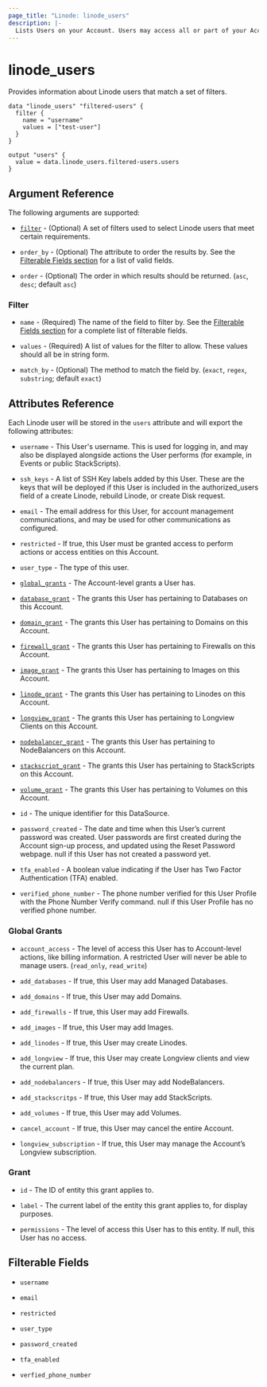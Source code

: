 ```yaml
---
page_title: "Linode: linode_users"
description: |-
  Lists Users on your Account. Users may access all or part of your Account based on their restricted status and grants. An unrestricted User may access everything on the account, whereas restricted User may only access entities or perform actions they’ve been given specific grants to.
---
```


# linode\_users

Provides information about Linode users that match a set of filters.

```hcl
data "linode_users" "filtered-users" {
  filter {
    name = "username"
    values = ["test-user"]
  }
}

output "users" {
  value = data.linode_users.filtered-users.users
}
```

## Argument Reference

The following arguments are supported:

* [`filter`](#filter) - (Optional) A set of filters used to select Linode users that meet certain requirements.

* `order_by` - (Optional) The attribute to order the results by. See the [Filterable Fields section](#filterable-fields) for a list of valid fields.

* `order` - (Optional) The order in which results should be returned. (`asc`, `desc`; default `asc`)

### Filter

* `name` - (Required) The name of the field to filter by. See the [Filterable Fields section](#filterable-fields) for a complete list of filterable fields.

* `values` - (Required) A list of values for the filter to allow. These values should all be in string form.

* `match_by` - (Optional) The method to match the field by. (`exact`, `regex`, `substring`; default `exact`)

## Attributes Reference

Each Linode user will be stored in the `users` attribute and will export the following attributes:

* `username` - This User's username. This is used for logging in, and may also be displayed alongside actions the User performs (for example, in Events or public StackScripts).

* `ssh_keys` - A list of SSH Key labels added by this User. These are the keys that will be deployed if this User is included in the authorized_users field of a create Linode, rebuild Linode, or create Disk request.

* `email` - The email address for this User, for account management communications, and may be used for other communications as configured.

* `restricted` - If true, this User must be granted access to perform actions or access entities on this Account.

* `user_type` - The type of this user.

* [`global_grants`](#global-grants) - The Account-level grants a User has.

* [`database_grant`](#grant) - The grants this User has pertaining to Databases on this Account.

* [`domain_grant`](#grant) - The grants this User has pertaining to Domains on this Account.

* [`firewall_grant`](#grant) - The grants this User has pertaining to Firewalls on this Account.

* [`image_grant`](#grant) - The grants this User has pertaining to Images on this Account.

* [`linode_grant`](#grant) - The grants this User has pertaining to Linodes on this Account.

* [`longview_grant`](#grant) - The grants this User has pertaining to Longview Clients on this Account.

* [`nodebalancer_grant`](#grant) - The grants this User has pertaining to NodeBalancers on this Account.

* [`stackscript_grant`](#grant) - The grants this User has pertaining to StackScripts on this Account.

* [`volume_grant`](#grant) - The grants this User has pertaining to Volumes on this Account.

* `id` - The unique identifier for this DataSource.

* `password_created` - The date and time when this User’s current password was created. User passwords are first created during the Account sign-up process, and updated using the Reset Password webpage. null if this User has not created a password yet.

* `tfa_enabled` - A boolean value indicating if the User has Two Factor Authentication (TFA) enabled.

* `verified_phone_number` - The phone number verified for this User Profile with the Phone Number Verify command. null if this User Profile has no verified phone number.

### Global Grants

* `account_access` - The level of access this User has to Account-level actions, like billing information. A restricted User will never be able to manage users. (`read_only`, `read_write`)

* `add_databases` - If true, this User may add Managed Databases.

* `add_domains` - If true, this User may add Domains.

* `add_firewalls` - If true, this User may add Firewalls.

* `add_images` - If true, this User may add Images.

* `add_linodes` - If true, this User may create Linodes.

* `add_longview` - If true, this User may create Longview clients and view the current plan.

* `add_nodebalancers` - If true, this User may add NodeBalancers.

* `add_stackscritps` - If true, this User may add StackScripts.

* `add_volumes` - If true, this User may add Volumes.

* `cancel_account` - If true, this User may cancel the entire Account.

* `longview_subscription` - If true, this User may manage the Account’s Longview subscription.

### Grant

* `id` - The ID of entity this grant applies to.

* `label` - The current label of the entity this grant applies to, for display purposes.

* `permissions` - The level of access this User has to this entity. If null, this User has no access.

## Filterable Fields

* `username`

* `email`

* `restricted`

* `user_type`

* `password_created`

* `tfa_enabled`

* `verfied_phone_number`
